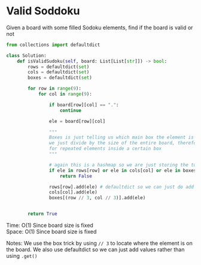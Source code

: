 # Valid Soddoku

Given a board with some filled Sodoku elements, find if the board is valid or not

```Python
from collections import defaultdict

class Solution:
    def isValidSudoku(self, board: List[List[str]]) -> bool:
        rows = defaultdict(set)
        cols = defaultdict(set)
        boxes = defaultdict(set)

        for row in range(9):
            for col in range(9):

                if board[row][col] == ".":
                    continue

                ele = board[row][col]

                """
                Boxes is just telling us which main box the element is located in since 
                we just divide by the size of the entire board, therefore we can check 
                for repeated elements inside a certain box
                """

                # again this is a hashmap so we are just storing the tuple as a key
                if ele in rows[row] or ele in cols[col] or ele in boxes[(row // 3, col // 3)]: 
                    return False

                rows[row].add(ele) # defaultdict so we can just do add
                cols[col].add(ele)
                boxes[(row // 3, col // 3)].add(ele)


        return True
```
Time: O(1) Since board size is fixed<br>
Space: O(1) Since board size is fixed<br>

Notes: We use the box trick by using `// 3` to locate where the element is on the board. We also use defaultdict so we can just add values rather than using `.get()`
